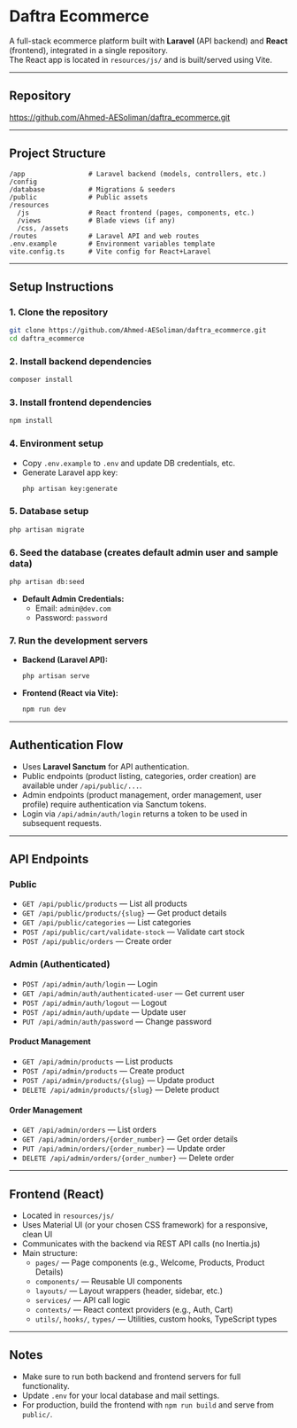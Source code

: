 # Daftra Ecommerce

A full-stack ecommerce platform built with **Laravel** (API backend) and **React** (frontend), integrated in a single repository.  
The React app is located in `resources/js/` and is built/served using Vite.

---

## Repository

https://github.com/Ahmed-AESoliman/daftra_ecommerce.git

---

## Project Structure

```
/app                # Laravel backend (models, controllers, etc.)
/config
/database           # Migrations & seeders
/public             # Public assets
/resources
  /js               # React frontend (pages, components, etc.)
  /views            # Blade views (if any)
  /css, /assets
/routes             # Laravel API and web routes
.env.example        # Environment variables template
vite.config.ts      # Vite config for React+Laravel
```

---

## Setup Instructions

### 1. Clone the repository

```bash
git clone https://github.com/Ahmed-AESoliman/daftra_ecommerce.git
cd daftra_ecommerce
```

### 2. Install backend dependencies

```bash
composer install
```

### 3. Install frontend dependencies

```bash
npm install
```

### 4. Environment setup

- Copy `.env.example` to `.env` and update DB credentials, etc.
- Generate Laravel app key:
  ```bash
  php artisan key:generate
  ```

### 5. Database setup

```bash
php artisan migrate
```

### 6. Seed the database (creates default admin user and sample data)

```bash
php artisan db:seed
```

- **Default Admin Credentials:**
  - Email: `admin@dev.com`
  - Password: `password`

### 7. Run the development servers

- **Backend (Laravel API):**
  ```bash
  php artisan serve
  ```
- **Frontend (React via Vite):**
  ```bash
  npm run dev
  ```

---

## Authentication Flow

- Uses **Laravel Sanctum** for API authentication.
- Public endpoints (product listing, categories, order creation) are available under `/api/public/...`.
- Admin endpoints (product management, order management, user profile) require authentication via Sanctum tokens.
- Login via `/api/admin/auth/login` returns a token to be used in subsequent requests.

---

## API Endpoints

### Public

- `GET /api/public/products` — List all products
- `GET /api/public/products/{slug}` — Get product details
- `GET /api/public/categories` — List categories
- `POST /api/public/cart/validate-stock` — Validate cart stock
- `POST /api/public/orders` — Create order

### Admin (Authenticated)

- `POST /api/admin/auth/login` — Login
- `GET /api/admin/auth/authenticated-user` — Get current user
- `POST /api/admin/auth/logout` — Logout
- `POST /api/admin/auth/update` — Update user
- `PUT /api/admin/auth/password` — Change password

#### Product Management

- `GET /api/admin/products` — List products
- `POST /api/admin/products` — Create product
- `POST /api/admin/products/{slug}` — Update product
- `DELETE /api/admin/products/{slug}` — Delete product

#### Order Management

- `GET /api/admin/orders` — List orders
- `GET /api/admin/orders/{order_number}` — Get order details
- `PUT /api/admin/orders/{order_number}` — Update order
- `DELETE /api/admin/orders/{order_number}` — Delete order

---

## Frontend (React)

- Located in `resources/js/`
- Uses Material UI (or your chosen CSS framework) for a responsive, clean UI
- Communicates with the backend via REST API calls (no Inertia.js)
- Main structure:
  - `pages/` — Page components (e.g., Welcome, Products, Product Details)
  - `components/` — Reusable UI components
  - `layouts/` — Layout wrappers (header, sidebar, etc.)
  - `services/` — API call logic
  - `contexts/` — React context providers (e.g., Auth, Cart)
  - `utils/`, `hooks/`, `types/` — Utilities, custom hooks, TypeScript types

---

## Notes

- Make sure to run both backend and frontend servers for full functionality.
- Update `.env` for your local database and mail settings.
- For production, build the frontend with `npm run build` and serve from `public/`. 
